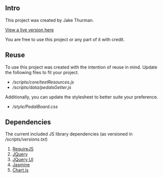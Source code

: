 ## Intro
This project was created by Jake Thurman.

[View a live version here](http://jakethurman.github.io/pedalboard/)

You are free to use this project or any part of it with credit.

## Reuse
To use this project was created with the intention of reuse in mind. Update the following files to fit your project.

- */scripts/core/textResources.js* 
- */scripts/data/pedalsGetter.js*

Additionally, you can update the stylesheet to better suite your preference.

- */style/PedalBoard.css*

## Dependencies
The current included JS library dependencies (as versioned in */scripts/versions.txt*)

1. [RequireJS](http://www.requirejs.org)
2. [JQuery](http://jquery.com/)
3. [JQuery UI](https://jqueryui.com/)
4. [Jasmine](http://jasmine.github.io/)
5. [Chart.js](http://www.chartjs.org)
